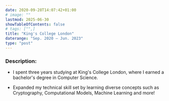 ```yaml
---
date: 2020-09-28T14:07:42+01:00
# image: ""
lastmod: 2025-06-30
showTableOfContents: false
# tags: ["",]
title: "King's College London"
daterange: "Sep. 2020 – Jun. 2023"
type: "post"
---
```


### Description:
- I spent three years studying at King's College London, where I earned a bachelor's degree in Computer Science.


- Expanded my technical skill set by learning diverse concepts such as Cryptography, Computational Models, Machine Learning and more!